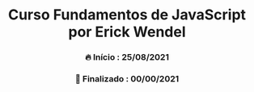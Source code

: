 <div align="center">
    <h1>Curso Fundamentos de JavaScript por Erick Wendel</h1>
    <h3>🔥 Início : 25/08/2021</h3>
    <h3>🏁 Finalizado : 00/00/2021</h3> 
</div>

